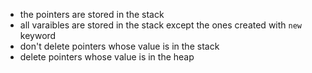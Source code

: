 - the pointers are stored in the stack
- all varaibles are stored in the stack except the ones created with `new` keyword
- don't delete pointers whose value is in the stack
- delete pointers whose value is in the heap
